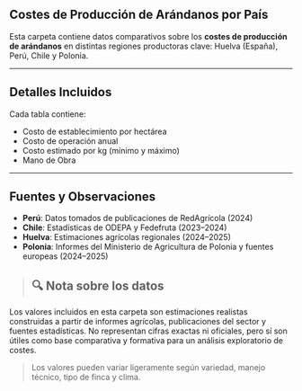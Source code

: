 ## Costes de Producción de Arándanos por País

Esta carpeta contiene datos comparativos sobre los **costes de producción de arándanos** en distintas regiones productoras clave: Huelva (España), Perú, Chile y Polonia.

---

## Detalles Incluidos

Cada tabla contiene:

- Costo de establecimiento por hectárea
- Costo de operación anual
- Costo estimado por kg (mínimo y máximo)
- Mano de Obra

---

##  Fuentes y Observaciones

- **Perú**: Datos tomados de publicaciones de RedAgrícola (2024)
- **Chile**: Estadísticas de ODEPA y Fedefruta (2023–2024)
- **Huelva**: Estimaciones agrícolas regionales (2024–2025)
- **Polonia**: Informes del Ministerio de Agricultura de Polonia y fuentes europeas (2024–2025)

> ## 🔍 Nota sobre los datos

Los valores incluidos en esta carpeta son estimaciones realistas construidas a partir de informes agrícolas, publicaciones del sector y fuentes estadísticas. No representan cifras exactas ni oficiales, pero sí son útiles como base comparativa y formativa para un análisis exploratorio de costes.
> Los valores pueden variar ligeramente según variedad, manejo técnico, tipo de finca y clima.
